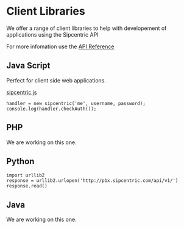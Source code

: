 # Client Libraries

We offer a range of client libraries to help with developement of applications using the Sipcentric API

For more infomation use the [API Reference](/api/v1)

## Java Script

Perfect for client side web applications.

[sipcentric.js](/libraries#JavaScript)

	handler = new sipcentric('me', username, password);
	console.log(handler.checkAuth());

## PHP

We are working on this one.

## Python

	import urllib2
	response = urllib2.urlopen('http://pbx.sipcentric.com/api/v1/')
	response.read()

## Java

We are working on this one.